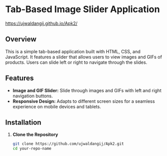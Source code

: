 # Tab-Based Image Slider Application

https://ujwaldangij.github.io/Apk2/

## Overview

This is a simple tab-based application built with HTML, CSS, and JavaScript. It features a slider that allows users to view images and GIFs of products. Users can slide left or right to navigate through the slides.

## Features

- **Image and GIF Slider:** Slide through images and GIFs with left and right navigation buttons.
- **Responsive Design:** Adapts to different screen sizes for a seamless experience on mobile devices and tablets.

## Installation

1. **Clone the Repository**

   ```bash
   git clone https://github.com/ujwaldangij/Apk2.git
   cd your-repo-name
